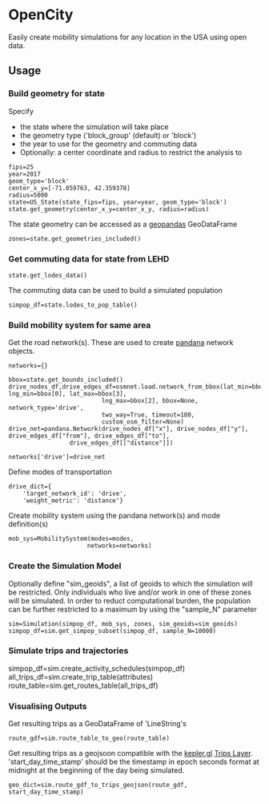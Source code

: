 # OpenCity
Easily create mobility simulations for any location in the USA using open data. 

## Usage
### Build geometry for state
Specify
- the state where the simulation will take place 
- the geometry type ('block_group' (default) or 'block')
- the year to use for the geometry and commuting data
- Optionally: a center coordinate and radius  to restrict the analysis to

```
fips=25
year=2017
geom_type='block'
center_x_y=[-71.059763, 42.359378]
radius=5000
state=US_State(state_fips=fips, year=year, geom_type='block')
state.get_geometry(center_x_y=center_x_y, radius=radius)
```
The state geometry can be accessed as a [geopandas](https://geopandas.org/) GeoDataFrame
```
zones=state.get_geometries_included()
```

### Get commuting data for state from LEHD
```
state.get_lodes_data()
```
The commuting data can be used to build a simulated population
```
simpop_df=state.lodes_to_pop_table()
```

### Build mobility system for same area
Get the road network(s). These are used to create [pandana](https://github.com/UDST/pandana) network objects.
```
networks={}

bbox=state.get_bounds_included()
drive_nodes_df,drive_edges_df=osmnet.load.network_from_bbox(lat_min=bbox[1], lng_min=bbox[0], lat_max=bbox[3], 
                          lng_max=bbox[2], bbox=None, network_type='drive', 
                          two_way=True, timeout=180, 
                          custom_osm_filter=None)
drive_net=pandana.Network(drive_nodes_df["x"], drive_nodes_df["y"], drive_edges_df["from"], drive_edges_df["to"],
                 drive_edges_df[["distance"]])

networks['drive']=drive_net
 ```
Define modes of transportation
```
drive_dict={
    'target_network_id': 'drive',
    'weight_metric': 'distance'}
```

Create mobility system using the pandana network(s) and mode definition(s)

```
mob_sys=MobilitySystem(modes=modes,
                      networks=networks)
```
### Create the Simulation Model
Optionally define "sim_geoids", a list of geoids to which the simulation will be restricted. Only individuals who live and/or work in one of these zones will be simulated. In order to reduct computational burden, the population can be further restricted to a maximum by using the "sample_N" parameter
```
sim=Simulation(simpop_df, mob_sys, zones, sim_geoids=sim_geoids)
simpop_df=sim.get_simpop_subset(simpop_df, sample_N=10000)
```

### Simulate trips and trajectories
simpop_df=sim.create_activity_schedules(simpop_df)
all_trips_df=sim.create_trip_table(attributes)
route_table=sim.get_routes_table(all_trips_df)

### Visualising Outputs
Get resulting trips as a GeoDataFrame of 'LineString's
```
route_gdf=sim.route_table_to_geo(route_table)
```
Get resulting trips as a geojsoon compatible with the [kepler.gl](https://kepler.gl/) [Trips Layer](https://deck.gl/docs/api-reference/geo-layers/trips-layer). 'start_day_time_stamp' should be the timestamp in epoch seconds format at midnight at the beginning of the day being simulated.

```
geo_dict=sim.route_gdf_to_trips_geojson(route_gdf, start_day_time_stamp)
```

